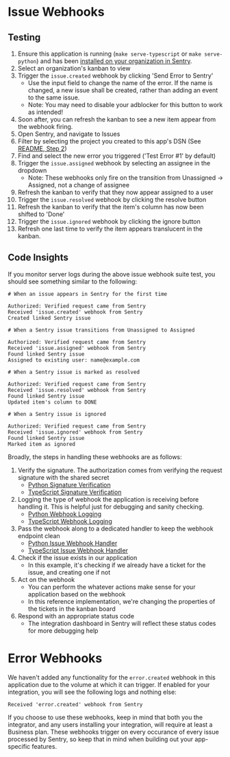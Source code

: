 # Issue Webhooks

## Testing

1. Ensure this application is running (`make serve-typescript` or `make serve-python`) and has been [installed on your organization in Sentry](../installation.md).
2. Select an organization's kanban to view
3. Trigger the `issue.created` webhook by clicking 'Send Error to Sentry'
	- Use the input field to change the name of the error. If the name is changed, a new issue shall be created, rather than adding an event to the same issue.
	- Note: You may need to disable your adblocker for this button to work as intended!
4. Soon after, you can refresh the kanban to see a new item appear from the webhook firing.
5. Open Sentry, and navigate to Issues
6. Filter by selecting the project you created to this app's DSN (See [README, Step 2](../../README.md))
7. Find and select the new error you triggered ('Test Error #1' by default)
8. Trigger the `issue.assigned` webhook by selecting an assignee in the dropdown
	- Note: These webhooks only fire on the transition from Unassigned -> Assigned, not a change of assignee
9. Refresh the kanban to verify that they now appear assigned to a user
10. Trigger the `issue.resolved` webhook by clicking the resolve button
11. Refresh the kanban to verify that the item's column has now been shifted to 'Done'
12.  Trigger the `issue.ignored` webhook by clicking the ignore button
13. Refresh one last time to verify the item appears translucent in the kanban.

## Code Insights

If you monitor server logs during the above issue webhook suite test, you should see something similar to the following:

```
# When an issue appears in Sentry for the first time

Authorized: Verified request came from Sentry
Received 'issue.created' webhook from Sentry
Created linked Sentry issue

# When a Sentry issue transitions from Unassigned to Assigned

Authorized: Verified request came from Sentry
Received 'issue.assigned' webhook from Sentry
Found linked Sentry issue
Assigned to existing user: name@example.com

# When a Sentry issue is marked as resolved

Authorized: Verified request came from Sentry
Received 'issue.resolved' webhook from Sentry
Found linked Sentry issue
Updated item's column to DONE

# When a Sentry issue is ignored

Authorized: Verified request came from Sentry
Received 'issue.ignored' webhook from Sentry
Found linked Sentry issue
Marked item as ignored
```

Broadly, the steps in handling these webhooks are as follows:

1. Verify the signature. The authorization comes from verifying the request signature with the shared secret
   - [Python Signature Verification](../../backend-py/src/api/middleware/verify_sentry_signature.py)
   - [TypeScript Signature Verification](../../backend-ts/src/api/middleware/verifySentrySignature.ts)
2. Logging the type of webhook the application is receiving before handling it. This is helpful just for debugging and sanity checking.
   - [Python Webhook Logging](../../backend-py/src/api/endpoints/sentry/webhook.py)
   - [TypeScript Webhook Logging](../../backend-ts/src/api/sentry/webhook.ts)
3. Pass the webhook along to a dedicated handler to keep the webhook endpoint clean
   - [Python Issue Webhook Handler](../../backend-py/src/api/endpoints/sentry/handlers/issue_handler.py)
   - [TypeScript Issue Webhook Handler](../../backend-ts/src/api/sentry/handlers/issueHandler.ts)
4. Check if the issue exists in our application
   - In this example, it's checking if we already have a ticket for the issue, and creating one if not
5. Act on the webhook
   - You can perform the whatever actions make sense for your application based on the webhook
   - In this reference implementation, we're changing the properties of the tickets in the kanban board
6. Respond with an appropriate status code
   - The integration dashboard in Sentry will reflect these status codes for more debugging help

# Error Webhooks

We haven't added any functionality for the `error.created` webhook in this application due to the volume at which it can trigger. If enabled for your integration, you will see the following logs and nothing else:

```
Received 'error.created' webhook from Sentry
```

If you choose to use these webhooks, keep in mind that both you the integrator, and any users installing your integration, will require at least a Business plan. These webhooks trigger on every occurance of every issue processed by Sentry, so keep that in mind when building out your app-specific features.
